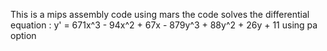 This is a mips assembly code using mars 
the code solves the differential equation : y' = 671x^3 - 94x^2 + 67x - 879y^3 + 88y^2 + 26y + 11
using pa option 

